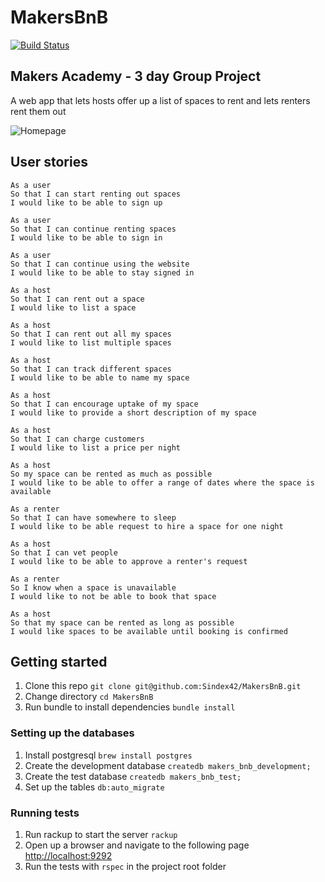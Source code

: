 # MakersBnB

[![Build Status](https://travis-ci.org/Sindex42/MakersBnB.svg?branch=master)](https://travis-ci.org/Sindex42/MakersBnB)

## Makers Academy - 3 day Group Project

A web app that lets hosts offer up a list of spaces to rent and lets renters rent them out

![Homepage](https://media.giphy.com/media/9Vb9bp8IkEDrFJgP7m/giphy.gif)

## User stories

```
As a user
So that I can start renting out spaces
I would like to be able to sign up

As a user
So that I can continue renting spaces
I would like to be able to sign in

As a user
So that I can continue using the website
I would like to be able to stay signed in

As a host
So that I can rent out a space
I would like to list a space

As a host
So that I can rent out all my spaces
I would like to list multiple spaces

As a host
So that I can track different spaces
I would like to be able to name my space

As a host
So that I can encourage uptake of my space
I would like to provide a short description of my space

As a host
So that I can charge customers
I would like to list a price per night

As a host
So my space can be rented as much as possible
I would like to be able to offer a range of dates where the space is available

As a renter
So that I can have somewhere to sleep
I would like to be able request to hire a space for one night

As a host
So that I can vet people
I would like to be able to approve a renter's request

As a renter
So I know when a space is unavailable
I would like to not be able to book that space

As a host
So that my space can be rented as long as possible
I would like spaces to be available until booking is confirmed
```

## Getting started

1. Clone this repo `git clone git@github.com:Sindex42/MakersBnB.git`
2. Change directory `cd MakersBnB`
3. Run bundle to install dependencies `bundle install`

### Setting up the databases

1. Install postgresql `brew install postgres`
2. Create the development database `createdb makers_bnb_development;`
3. Create the test database `createdb makers_bnb_test;`
4. Set up the tables `db:auto_migrate`

### Running tests

1. Run rackup to start the server `rackup`
2. Open up a browser and navigate to the following page [http://localhost:9292](http://localhost:9292)
3. Run the tests with `rspec` in the project root folder
